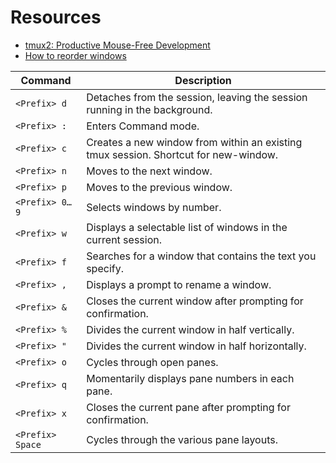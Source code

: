 # Resources

- [tmux2: Productive Mouse-Free Development](https://learning.oreilly.com/library/view/tmux-2/9781680502374/)
- [How to reorder windows](http://superuser.com/questions/343572/tmux-how-do-i-reorder-my-windows)

| Command          | Description                                                                         |
| ---------------- | ----------------------------------------------------------------------------------- |
| `<Prefix> d`     | Detaches from the session, leaving the session running in the background.           |
| `<Prefix> :`     | Enters Command mode.                                                                |
| `<Prefix> c`     | Creates a new window from within an existing tmux session. Shortcut for new-window. |
| `<Prefix> n`     | Moves to the next window.                                                           |
| `<Prefix> p`     | Moves to the previous window.                                                       |
| `<Prefix> 0…9`   | Selects windows by number.                                                          |
| `<Prefix> w`     | Displays a selectable list of windows in the current session.                       |
| `<Prefix> f`     | Searches for a window that contains the text you specify.                           |
| `<Prefix> ,`     | Displays a prompt to rename a window.                                               |
| `<Prefix> &`     | Closes the current window after prompting for confirmation.                         |
| `<Prefix> %`     | Divides the current window in half vertically.                                      |
| `<Prefix> "`     | Divides the current window in half horizontally.                                    |
| `<Prefix> o`     | Cycles through open panes.                                                          |
| `<Prefix> q`     | Momentarily displays pane numbers in each pane.                                     |
| `<Prefix> x`     | Closes the current pane after prompting for confirmation.                           |
| `<Prefix> Space` | Cycles through the various pane layouts.                                            |
